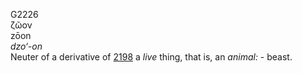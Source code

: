 <body>
  <p>G2226<br>  ζῶον  <br> zōon  <br><i>dzo‘-on </i><br>Neuter of a derivative of <a href="g2198.htm">2198</a>  a <i>live</i> thing, that is, an <i>animal:</i> - beast.<br></p>
 </body>